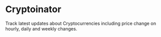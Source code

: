 # Cryptoinator
Track latest updates about Cryptocurrencies including price change on hourly, daily and weekly changes.
